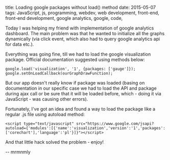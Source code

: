 title: Loading google packages without load() method
date: 2015-05-07
tags: JavaScript, js, programming, webdev, web development, front-end, front-end development, google analytics, google, code,

Today I was helping my friend with implementation of google analytics dashboard. The main problem was that he wanted to initialize all the graphs dynamically (via click event, which also had to query google analytics api for data etc.).

Everything was going fine, till we had to load the google visualization package. Official documentation suggested using methods below:

```
google.load('visualization', '1', {packages: ['gauge']});
google.setOnLoadCallback(ourGraphDrawFunction);
```

But our app doesn't really know if package was loaded (basing on documentation in our specific case we had to load the API and package during ajax call or be sure that it will be loaded before, which - doing it via JavaScript - was causing other errors).

Fortunately, I've got an idea and found a way to load the package like a regular .js file using autoload method:

```
<script type="text/javascript" src="https://www.google.com/jsapi?autoload={'modules':[{'name':'visualization','version':'1','packages':['corechart'],'language':'pl'}]}"></script>	
```

And that little hack solved the problem - enjoy!

-- mrmnmly
